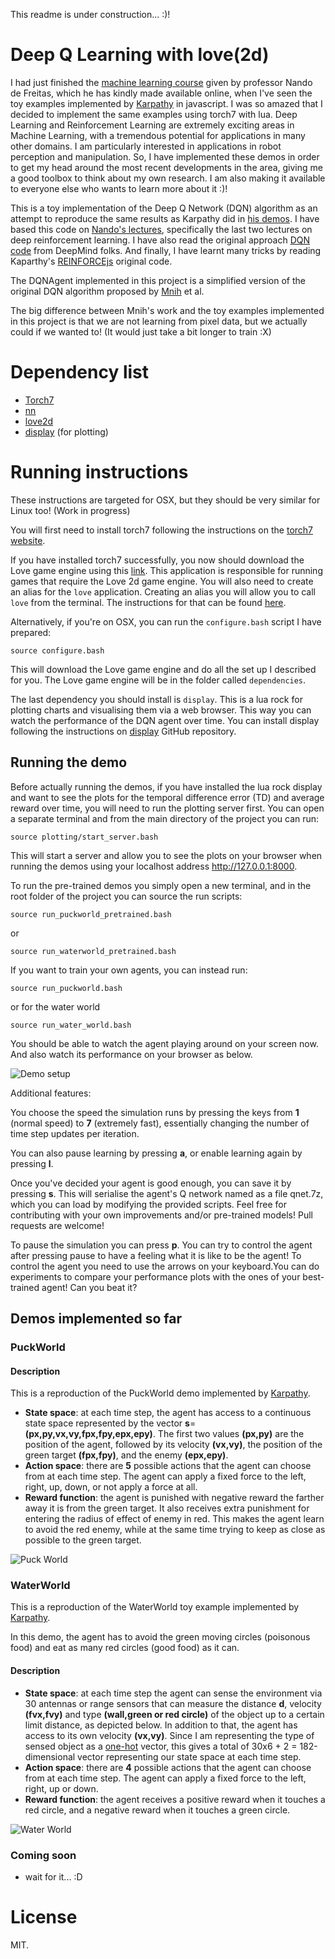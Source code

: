 
This readme is under construction... :)!

# Deep Q Learning with love(2d)

I had just finished the [machine learning course][9] given by professor Nando de Freitas, which he has kindly made available online, when I've seen the toy examples implemented by [Karpathy][1] in javascript. I was so amazed that I decided to implement the same examples using torch7 with lua.
Deep Learning and Reinforcement Learning are extremely exciting areas in Machine Learning, with a tremendous potential for applications in many other domains. I am particularly interested in applications in robot perception and manipulation. So, I have implemented these demos in order to get my head around the most recent developments in the area, giving me a good toolbox to think about my own research. I am also making it available to everyone else who wants to learn more about it :)!

This is a toy implementation of the Deep Q Network (DQN) algorithm as an attempt to reproduce the same results as Karpathy did in [his demos][1]. I have based this code on [Nando's lectures][9], specifically the last two lectures on deep reinforcement learning. I have also read the original approach [DQN code][10] from DeepMind folks. And finally, I have learnt many tricks by reading Kaparthy's [REINFORCEjs][11] original code.

The DQNAgent implemented in this project is a simplified version of the original DQN algorithm proposed by [Mnih][8] et al.

The big difference between Mnih's work and the toy examples implemented in this project is that we are not learning from pixel data, but we actually could if we wanted to! (It would just take a bit longer to train :X)

# Dependency list

* [Torch7][2]
* [nn][3]
* [love2d][4]
* [display][5] (for plotting)


# Running instructions

These instructions are targeted for OSX, but they should be very similar for Linux too! (Work in progress)

You will first need to install torch7 following the instructions on the [torch7 website][2].

If you have installed torch7 successfully, you now should download the Love game engine using this [link][6]. This application is responsible for running games that require the Love 2d game engine. You will also need to create an alias for the ```love``` application. Creating an alias you will allow you to call ```love``` from the terminal. The instructions for that can be found [here][7]. 

Alternatively, if you're on OSX, you can run the ```configure.bash``` script I have prepared:

```
source configure.bash
```

This will download the Love game engine and do all the set up I described for you. The Love game engine will be in the folder called ```dependencies```.


The last dependency you should install is ```display```. This is a lua rock for plotting charts and visualising them via a web browser. This way you can watch the performance of the DQN agent over time. You can install display following the instructions on [display][5] GitHub repository.


## Running the demo

Before actually running the demos, if you have installed the lua rock display and want to see the plots for the temporal difference error (TD) and average reward over time, you will need to run the plotting server first. You can open a separate terminal and from the main directory of the project you can run:

```
source plotting/start_server.bash
```

This will start a server and allow you to see the plots on your browser when running the demos using your localhost address http://127.0.0.1:8000.

To run the pre-trained demos you simply open a new terminal, and in the root folder of the project you can source the run scripts:

```
source run_puckworld_pretrained.bash
```

or

```
source run_waterworld_pretrained.bash
```

If you want to train your own agents, you can instead run: 

```
source run_puckworld.bash
```

or for the water world

```
source run_water_world.bash
```

You should be able to watch the agent playing around on your screen now. And also watch its performance on your browser as below.

![Demo setup](https://github.com/eaa3/DeepQLearning/raw/master/gifs/plotting.gif)


Additional features:

You choose the speed the simulation runs by pressing the keys from **1** (normal speed) to **7** (extremely fast), essentially changing the number of time step updates per iteration.

You can also pause learning by pressing **a**, or enable learning again by pressing **l**. 

Once you've decided your agent is good enough, you can save it by pressing **s**. This will serialise the agent's Q network named as a file qnet.7z, which you can load by modifying the provided scripts. Feel free for contributing with your own improvements and/or pre-trained models! Pull requests are welcome!

To pause the simulation you can press **p**. You can try to control the agent after pressing pause to have a feeling what it is like to be the agent! To control the agent you need to use the arrows on your keyboard.You can do experiments to compare your performance plots with the ones of your best-trained agent! Can you beat it? 

## Demos implemented so far

### PuckWorld

#### Description

This is a reproduction of the PuckWorld demo implemented by [Karpathy][1].

* **State space**: at each time step, the agent has access to a continuous state space represented by the vector **s**=**(px,py,vx,vy,fpx,fpy,epx,epy)**. The first two values **(px,py)** are the position of the agent, followed by its velocity **(vx,vy)**, the position of the green target **(fpx,fpy)**, and the enemy **(epx,epy)**.
* **Action space**: there are **5** possible actions that the agent can choose from at each time step. The agent can apply a fixed force to the left, right, up, down, or not apply a force at all.
* **Reward function**: the agent is punished with negative reward the farther away it is from the green target. It also receives extra punishment for entering the radius of effect of enemy in red. This makes the agent learn to avoid the red enemy, while at the same time trying to keep as close as possible to the green target.


![Puck World](https://github.com/eaa3/DeepQLearning/raw/master/gifs/puckworld_short.gif)

### WaterWorld

This is a reproduction of the WaterWorld toy example implemented by [Karpathy][1].

In this demo, the agent has to avoid the green moving circles (poisonous food) and eat as many red circles (good food) as it can.

#### Description

* **State space**: at each time step the agent can sense the environment via 30 antennas or range sensors that can measure the distance **d**, velocity **(fvx,fvy)** and type **(wall,green or red circle)** of the object up to a certain limit distance, as depicted below. In addition to that, the agent has access to its own velocity **(vx,vy)**. Since I am representing the type of sensed object as a [one-hot][12] vector, this gives a total of 30x6 + 2 = 182-dimensional vector representing our state space at each time step.
* **Action space**: there are **4** possible actions that the agent can choose from at each time step. The agent can apply a fixed force to the left, right, up or down.
* **Reward function**: the agent receives a positive reward when it touches a red circle, and a negative reward when it touches a green circle.

![Water World](https://github.com/eaa3/DeepQLearning/raw/master/gifs/waterworld_short.gif)


### Coming soon


* wait for it... :D

# License

MIT.


[1]: http://cs.stanford.edu/people/karpathy/reinforcejs/index.html
[2]: http://torch.ch/docs/getting-started.html#_
[3]: https://github.com/torch/nn
[4]: https://love2d.org/wiki/Main_Page
[5]: https://github.com/szym/display
[6]: https://love2d.org
[7]: https://love2d.org/wiki/Getting_Started
[8]: https://www.cs.toronto.edu/%7Evmnih/docs/dqn.pdf
[9]: https://www.cs.ox.ac.uk/people/nando.defreitas/machinelearning/
[10]: https://github.com/kuz/DeepMind-Atari-Deep-Q-Learner
[11]: https://github.com/karpathy/reinforcejs
[12]: https://en.wikipedia.org/wiki/One-hot
